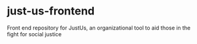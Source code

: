 # just-us-frontend
Front end repository for JustUs, an organizational tool to aid those in the fight for social justice
